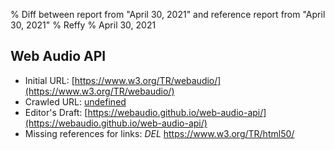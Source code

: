 % Diff between report from "April 30, 2021" and reference report from "April 30, 2021"
% Reffy
% April 30, 2021

## Web Audio API

- Initial URL: [https://www.w3.org/TR/webaudio/](https://www.w3.org/TR/webaudio/)
- Crawled URL: [undefined](undefined)
- Editor's Draft: [https://webaudio.github.io/web-audio-api/](https://webaudio.github.io/web-audio-api/)
- Missing references for links: *DEL* https://www.w3.org/TR/html50/


